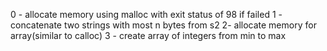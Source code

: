 0 - allocate memory using malloc with exit status of 98 if failed
1 - concatenate two strings with most n bytes from s2
2- allocate memory for array(similar to calloc)
3 - create array of integers from min to max

